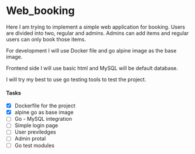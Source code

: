 # Web_booking

Here I am trying to implement a simple web application for booking. 
Users are divided into two, regular and admins. Admins can add items and regular users can only book those items.

For development I will use Docker file and go alpine image as the base image.

Frontend side I will use basic html and MySQL will be default database.

I will try my best to use go testing tools to test the project.

#### Tasks

- [x] Dockerfile for the project
- [x] alpine go as base image
- [ ] Go - MySQL integration
- [ ] Simple login page
- [ ] User previledges
- [ ] Admin protal
- [ ] Go test modules
